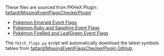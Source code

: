These files are sourced from PKHeX Plugin: [fattard/MissingEventFlagsCheckerPlugin](https://github.com/fattard/MissingEventFlagsCheckerPlugin)
- [Pokémon Emerald Event Flags](https://github.com/fattard/MissingEventFlagsCheckerPlugin/blob/main/checklist/chkdb_gen3e.txt)
- [Pokémon Ruby and Sapphire Event Flags](https://github.com/fattard/MissingEventFlagsCheckerPlugin/blob/main/checklist/chkdb_gen3rs.txt)
- [Pokémon FireRed and LeafGreen Event Flags](https://github.com/fattard/MissingEventFlagsCheckerPlugin/blob/main/checklist/chkdb_gen3frlg.txt)

The `fetch_flags.py` script will automatically download the latest symbols tables from [fattard/MissingEventFlagsCheckerPlugin GitHub](https://github.com/fattard/MissingEventFlagsCheckerPlugin).